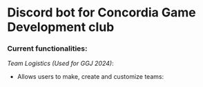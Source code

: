# Discord bot for Concordia Game Development club
### Current functionalities:
*Team Logistics (Used for GGJ 2024)*:
- Allows users to make, create and customize teams:
